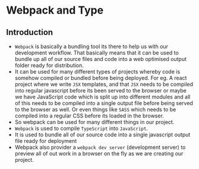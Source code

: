 # Webpack and Type

## Introduction

* `Webpack` is basically a bundling tool its there to help us with our development workflow. That basically means that it can be used to bundle up all of our source files and code into a web optimised output folder ready for distribution.
* It can be used for many different types of projects whereby code is somehow compiled or bundled before being deployed. For eg. A react project where we write `JSX` templates, and that `JSX` needs to be compiled into regular javascript before its been served to the browser or maybe we have JavaScript code which is split up into different modules and all of this needs to be compiled into a single output file before being served to the browser as well. Or even things like `SASS` which needs to be compiled into a regular CSS before its loaded in the browser.
* So webpack can be used for many different things in our project. 
* `Webpack` is used to compile `TypeScript` into `JavaScript`.
* It is used to bundle all of our source code into a single javascript output file ready for deployment
* Webpack also provider a `webpack dev server` (development server) to preview all of out work in a browser on the fly as we are creating our project.

